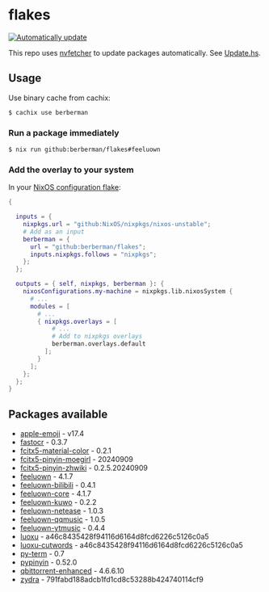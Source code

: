 # flakes

[![Automatically update](https://github.com/berberman/flakes/actions/workflows/nvfetcher.yaml/badge.svg)](https://github.com/berberman/flakes/actions/workflows/nvfetcher.yaml)

This repo uses [nvfetcher](https://github.com/berberman/nvfetcher) to update packages automatically.
See [Update.hs](Update.hs).

## Usage

Use binary cache from cachix:

```
$ cachix use berberman
```

### Run a package immediately

```
$ nix run github:berberman/flakes#feeluown
```

### Add the overlay to your system

In your [NixOS configuration flake](https://www.tweag.io/blog/2020-07-31-nixos-flakes/):

```nix
{

  inputs = {
    nixpkgs.url = "github:NixOS/nixpkgs/nixos-unstable";
    # Add as an input
    berberman = {
      url = "github:berberman/flakes";
      inputs.nixpkgs.follows = "nixpkgs";
    };
  };

  outputs = { self, nixpkgs, berberman }: {
    nixosConfigurations.my-machine = nixpkgs.lib.nixosSystem {
      # ...
      modules = [
        # ...
        { nixpkgs.overlays = [ 
            # ...
            # Add to nixpkgs overlays
            berberman.overlays.default
          ]; 
        }
      ];
    };
  };
}
```

## Packages available

* [apple-emoji](https://github.com/samuelngs/apple-emoji-linux) - v17.4
* [fastocr](https://github.com/BruceZhang1993/FastOCR) - 0.3.7
* [fcitx5-material-color](https://github.com/hosxy/Fcitx5-Material-Color) - 0.2.1
* [fcitx5-pinyin-moegirl](https://github.com/outloudvi/mw2fcitx) - 20240909
* [fcitx5-pinyin-zhwiki](https://github.com/felixonmars/fcitx5-pinyin-zhwiki) - 0.2.5.20240909
* [feeluown](https://github.com/feeluown/FeelUOwn) - 4.1.7
* [feeluown-bilibili](https://github.com/feeluown/feeluown-bilibili) - 0.4.1
* [feeluown-core](https://github.com/feeluown/FeelUOwn) - 4.1.7
* [feeluown-kuwo](https://github.com/feeluown/feeluown-kuwo) - 0.2.2
* [feeluown-netease](https://github.com/feeluown/feeluown-netease) - 1.0.3
* [feeluown-qqmusic](https://github.com/feeluown/feeluown-qqmusic) - 1.0.5
* [feeluown-ytmusic](https://github.com/feeluown/feeluown-ytmusic) - 0.4.4
* [luoxu](https://github.com/lilydjwg/luoxu) - a46c8435428f94116d6164d8fcd6226c5126c0a5
* [luoxu-cutwords](https://github.com/lilydjwg/luoxu) - a46c8435428f94116d6164d8fcd6226c5126c0a5
* [py-term](https://github.com/gravmatt/py-term) - 0.7
* [pypinyin](https://github.com/mozillazg/python-pinyin) - 0.52.0
* [qbittorrent-enhanced](https://github.com/c0re100/qBittorrent-Enhanced-Edition) - 4.6.6.10
* [zydra](https://github.com/hamedA2/Zydra) - 791fabd188adcb1fd1cd8c53288b424740114cf9
